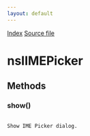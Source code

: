 ```yaml
---
layout: default
---
```

<div id='links'><a href="../index.html">Index</a>
<a href="http://dxr.mozilla.org/mozilla-central/source/widget/nsIIMEPicker.idl">Source file</a>
</div>

# nsIIMEPicker #

## Methods ##

### show() ###
<code>  
Show IME Picker dialog.  
  
</code>